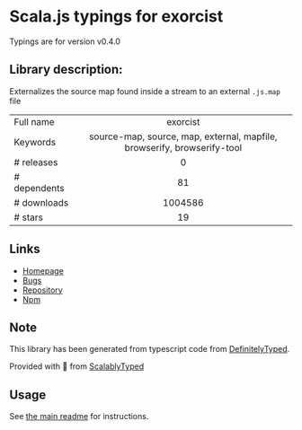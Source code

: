 
# Scala.js typings for exorcist

Typings are for version v0.4.0

## Library description:
Externalizes the source map found inside a stream to an external `.js.map` file

|                    |                 |
| ------------------ | :-------------: |
| Full name          | exorcist |
| Keywords           | source-map, source, map, external, mapfile, browserify, browserify-tool |
| # releases         | 0 |
| # dependents       | 81 |
| # downloads        | 1004586 |
| # stars            | 19 |

## Links
- [Homepage](https://github.com/thlorenz/exorcist)
- [Bugs](https://github.com/thlorenz/exorcist/issues)
- [Repository](https://github.com/thlorenz/exorcist)
- [Npm](https://www.npmjs.com/package/exorcist)
    


## Note
This library has been generated from typescript code from [DefinitelyTyped](https://definitelytyped.org).

Provided with :purple_heart: from [ScalablyTyped](https://github.com/oyvindberg/ScalablyTyped)

## Usage
See [the main readme](../../readme.md) for instructions.


